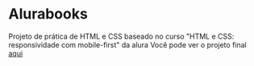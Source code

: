 # Alurabooks
Projeto de prática de HTML e CSS baseado no curso "HTML e CSS: responsividade com mobile-first" da alura
Você pode ver o projeto final [aqui](https://alurabooks-six-ashen.vercel.app/)
